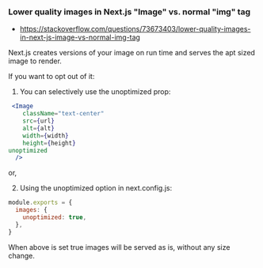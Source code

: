 ### Lower quality images in Next.js "Image" vs. normal "img" tag
- https://stackoverflow.com/questions/73673403/lower-quality-images-in-next-js-image-vs-normal-img-tag

Next.js creates versions of your image on run time and serves the apt sized image to render. 

If you want to opt out of it: 

1. You can selectively use the unoptimized prop:

```jsx
 <Image
    className="text-center"
    src={url}
    alt={alt}
    width={width}
    height={height}
unoptimized
  />
```

or,

2. Using the unoptimized option in next.config.js:

```jsx
module.exports = {
  images: {
    unoptimized: true,
  },
}
```

When above is set true images will be served as is, without any size change.
